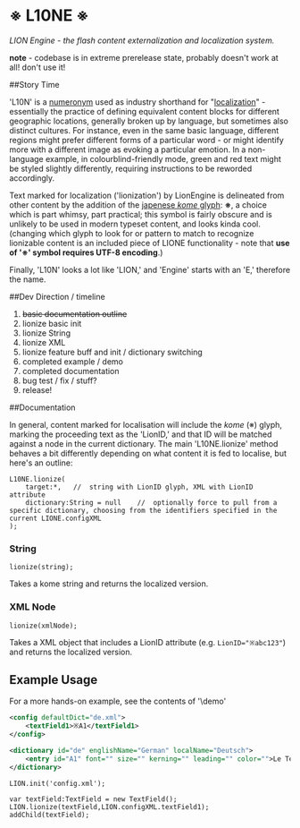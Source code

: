 # ※ L10NE ※

*LION Engine - the flash content externalization and localization system.*

**note** - codebase is in extreme prerelease state, probably doesn't work at all! don't use it!

##Story Time

'L10N' is a [numeronym](http://en.wikipedia.org/wiki/Numeronym) used as industry shorthand for "[localization](http://en.wikipedia.org/wiki/Language_localisation)" - essentially the practice of defining equivalent content blocks for different geographic locations, generally broken up by language, but sometimes also distinct cultures. For instance, even in the same basic language, different regions might prefer different forms of a particular word - or might identify more with a different image as evoking a particular emotion. In a non-language example, in colourblind-friendly mode, green and red text might be styled slightly differently, requiring instructions to be reworded accordingly.

Text marked for localization ('lionization') by LionEngine is delineated from other content by the addition of the [japenese *kome* glyph](http://www.fileformat.info/info/unicode/char/203b/index.htm): **※**, a choice which is part whimsy, part practical; this symbol is fairly obscure and is unlikely to be used in modern typeset content, and looks kinda cool. (changing which glyph to look for or pattern to match to recognize lionizable content is an included piece of LIONE functionality - note that **use of '※' symbol requires UTF-8 encoding**.)

Finally, 'L10N' looks a lot like 'LION,' and 'Engine' starts with an 'E,' therefore the name.

##Dev Direction / timeline

1.	~~basic documentation outline~~
2.	lionize basic init
3.	lionize String
4.	lionize XML
5.	lionize feature buff and init / dictionary switching
6.	completed example / demo
7.	completed documentation
8.	bug test / fix / stuff?
9.	release!

##Documentation

In general, content marked for localisation will include the *kome* (※) glyph, marking the proceeding text as the 'LionID,' and that ID will be matched against a node in the current dictionary. The main 'L10NE.lionize' method behaves a bit differently depending on what content it is fed to localise, but here's an outline:

```as3
L10NE.lionize(
	target:*,	//	string with LionID glyph, XML with LionID attribute
	dictionary:String = null	//	optionally force to pull from a specific dictionary, choosing from the identifiers specified in the current LIONE.configXML
);
```

### String
```as3
lionize(string);
```

Takes a kome string and returns the localized version.

### XML Node
```as3
lionize(xmlNode);
```

Takes a XML object that includes a LionID attribute (e.g. `LionID="※abc123"`) and returns the localized version.

## Example Usage

For a more hands-on example, see the contents of '\demo'

```xml
<config defaultDict="de.xml">
	<textField1>※A1</textField1>
</config>
```

```xml
<dictionary id="de" englishName="German" localName="Deutsch">
	<entry id="A1" font="" size="" kerning="" leading="" color="">Le Test</entry>
</dictionary>
```

```as3
LION.init('config.xml');

var textField:TextField = new TextField();
LION.lionize(textField,LION.configXML.textField1);
addChild(textField);
```
